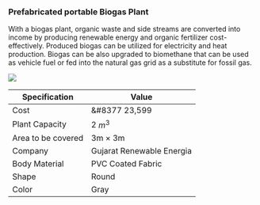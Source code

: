 ### Prefabricated portable Biogas Plant

With a biogas plant, organic waste and side streams are converted into income by producing renewable energy and organic fertilizer cost-effectively. Produced biogas can be utilized for electricity and heat production. Biogas can be also upgraded to biomethane that can be used as vehicle fuel or fed into the natural gas grid as a substitute for fossil gas.

<img src = "https://5.imimg.com/data5/JI/DI/YS/SELLER-28929530/biogas-plant-500x500.jpeg">


| Specification      |  Value             |
| ---                |        ---         |
| Cost               |  &#8377 23,599        |
| Plant Capacity     |    2 $m^{3}$       |
| Area to be covered | 3m $\times$ 3m          |
| Company            | Gujarat Renewable Energia|
| Body Material      | PVC Coated Fabric  |
| Shape              | Round              |
| Color              | Gray               |

<!--  https://www.indiamart.com/proddetail/flexible-biogas-plant-21839483148.html>


